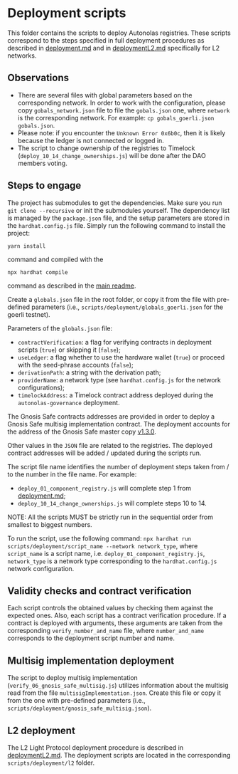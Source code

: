 # Deployment scripts
This folder contains the scripts to deploy Autonolas registries. These scripts correspond to the steps specified in full deployment procedures
as described in [deployment.md](https://github.com/valory-xyz/autonolas-registries/blob/main/docs/deployment.md) and
in [deploymentL2.md](https://github.com/valory-xyz/autonolas-registries/blob/main/docs/deploymentL2.md) specifically for L2 networks.

## Observations
- There are several files with global parameters based on the corresponding network. In order to work with the configuration, please copy `gobals_network.json` file to file the `gobals.json` one, where `network` is the corresponding network. For example: `cp gobals_goerli.json gobals.json`.
- Please note: if you encounter the `Unknown Error 0x6b0c`, then it is likely because the ledger is not connected or logged in.
- The script to change ownership of the registries to Timelock (`deploy_10_14_change_ownerships.js`) will be done after the DAO members voting.

## Steps to engage
The project has submodules to get the dependencies. Make sure you run `git clone --recursive` or init the submodules yourself.
The dependency list is managed by the `package.json` file, and the setup parameters are stored in the `hardhat.config.js` file.
Simply run the following command to install the project:
```
yarn install
```
command and compiled with the
```
npx hardhat compile
```
command as described in the [main readme](https://github.com/valory-xyz/autonolas-registries/blob/main/README.md).


Create a `globals.json` file in the root folder, or copy it from the file with pre-defined parameters (i.e., `scripts/deployment/globals_goerli.json` for the goerli testnet).

Parameters of the `globals.json` file:
- `contractVerification`: a flag for verifying contracts in deployment scripts (`true`) or skipping it (`false`);
- `useLedger`: a flag whether to use the hardware wallet (`true`) or proceed with the seed-phrase accounts (`false`);
- `derivationPath`: a string with the derivation path;
- `providerName`: a network type (see `hardhat.config.js` for the network configurations);
- `timelockAddress`: a Timelock contract address deployed during the `autonolas-governance` deployment.

The Gnosis Safe contracts addresses are provided in order to deploy a Gnosis Safe multisig implementation contract. The deployment
accounts for the address of the Gnosis Safe master copy [v1.3.0](https://github.com/safe-global/safe-deployments/blob/main/src/assets/v1.3.0/gnosis_safe.json).

Other values in the `JSON` file are related to the registries. The deployed contract addresses will be added / updated during the scripts run.

The script file name identifies the number of deployment steps taken from / to the number in the file name. For example:
- `deploy_01_component_registry.js` will complete step 1 from [deployment.md](https://github.com/valory-xyz/autonolas-registries/blob/main/docs/deployment.md);
- `deploy_10_14_change_ownerships.js` will complete steps 10 to 14.

NOTE: All the scripts MUST be strictly run in the sequential order from smallest to biggest numbers.

To run the script, use the following command:
`npx hardhat run scripts/deployment/script_name --network network_type`,
where `script_name` is a script name, i.e. `deploy_01_component_registry.js`, `network_type` is a network type corresponding to the `hardhat.config.js` network configuration.

## Validity checks and contract verification
Each script controls the obtained values by checking them against the expected ones. Also, each script has a contract verification procedure.
If a contract is deployed with arguments, these arguments are taken from the corresponding `verify_number_and_name` file, where `number_and_name` corresponds to the deployment script number and name.

## Multisig implementation deployment
The script to deploy multisig implementation (`verify_06_gnosis_safe_multisig.js`) utilizes information about the multisig read from the file `multisigImplementation.json`.
Create this file or copy it from the one with pre-defined parameters (i.e., `scripts/deployment/gnosis_safe_multisig.json`).

## L2 deployment
The L2 Light Protocol deployment procedure is described in [deploymentL2.md](https://github.com/valory-xyz/autonolas-registries/blob/main/docs/deploymentL2.md).
The deployment scripts are located in the corresponding `scripts/deployment/l2` folder.





